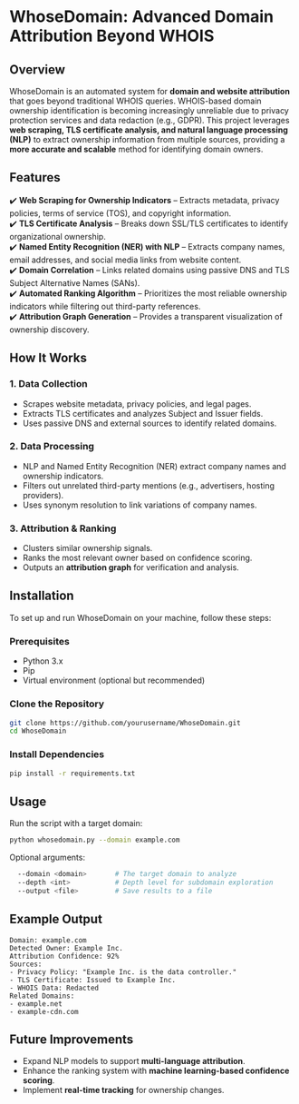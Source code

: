 # **WhoseDomain: Advanced Domain Attribution Beyond WHOIS**

## **Overview**  
WhoseDomain is an automated system for **domain and website attribution** that goes beyond traditional WHOIS queries. WHOIS-based domain ownership identification is becoming increasingly unreliable due to privacy protection services and data redaction (e.g., GDPR). This project leverages **web scraping, TLS certificate analysis, and natural language processing (NLP)** to extract ownership information from multiple sources, providing a **more accurate and scalable** method for identifying domain owners.  

## **Features**  
✔️ **Web Scraping for Ownership Indicators** – Extracts metadata, privacy policies, terms of service (TOS), and copyright information.  
✔️ **TLS Certificate Analysis** – Breaks down SSL/TLS certificates to identify organizational ownership.  
✔️ **Named Entity Recognition (NER) with NLP** – Extracts company names, email addresses, and social media links from website content.  
✔️ **Domain Correlation** – Links related domains using passive DNS and TLS Subject Alternative Names (SANs).  
✔️ **Automated Ranking Algorithm** – Prioritizes the most reliable ownership indicators while filtering out third-party references.  
✔️ **Attribution Graph Generation** – Provides a transparent visualization of ownership discovery.  

## **How It Works**  
### 1. **Data Collection**  
- Scrapes website metadata, privacy policies, and legal pages.  
- Extracts TLS certificates and analyzes Subject and Issuer fields.  
- Uses passive DNS and external sources to identify related domains.  

### 2. **Data Processing**  
- NLP and Named Entity Recognition (NER) extract company names and ownership indicators.  
- Filters out unrelated third-party mentions (e.g., advertisers, hosting providers).  
- Uses synonym resolution to link variations of company names.  

### 3. **Attribution & Ranking**  
- Clusters similar ownership signals.  
- Ranks the most relevant owner based on confidence scoring.  
- Outputs an **attribution graph** for verification and analysis.  

## **Installation**  
To set up and run WhoseDomain on your machine, follow these steps:  

### **Prerequisites**  
- Python 3.x  
- Pip  
- Virtual environment (optional but recommended)  

### **Clone the Repository**  
```bash
git clone https://github.com/yourusername/WhoseDomain.git
cd WhoseDomain
```

### **Install Dependencies**  
```bash
pip install -r requirements.txt
```

## **Usage**  
Run the script with a target domain:  
```bash
python whosedomain.py --domain example.com
```  

Optional arguments:  
```bash
  --domain <domain>       # The target domain to analyze  
  --depth <int>           # Depth level for subdomain exploration  
  --output <file>         # Save results to a file  
```

## **Example Output**  
```
Domain: example.com  
Detected Owner: Example Inc.  
Attribution Confidence: 92%  
Sources:  
- Privacy Policy: "Example Inc. is the data controller."  
- TLS Certificate: Issued to Example Inc.  
- WHOIS Data: Redacted  
Related Domains:  
- example.net  
- example-cdn.com  
```

## **Future Improvements**  
- Expand NLP models to support **multi-language attribution**.  
- Enhance the ranking system with **machine learning-based confidence scoring**.  
- Implement **real-time tracking** for ownership changes.  
